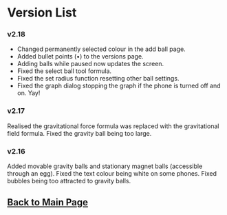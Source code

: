 # Version List

### v2.18
- Changed permanently selected colour in the add ball page.
- Added bullet points (•) to the versions page.
- Adding balls while paused now updates the screen.
- Fixed the select ball tool formula.
- Fixed the set radius function resetting other ball settings.
- Fixed the graph dialog stopping the graph if the phone is turned off and on. Yay!

### v2.17
Realised the gravitational force formula was replaced with the gravitational field formula.
Fixed the gravity ball being too large.

### v2.16
Added movable gravity balls and stationary magnet balls (accessible through an egg).
Fixed the text colour being white on some phones.
Fixed bubbles being too attracted to gravity balls.

## [Back to Main Page](https://balllapp.github.io/site)

